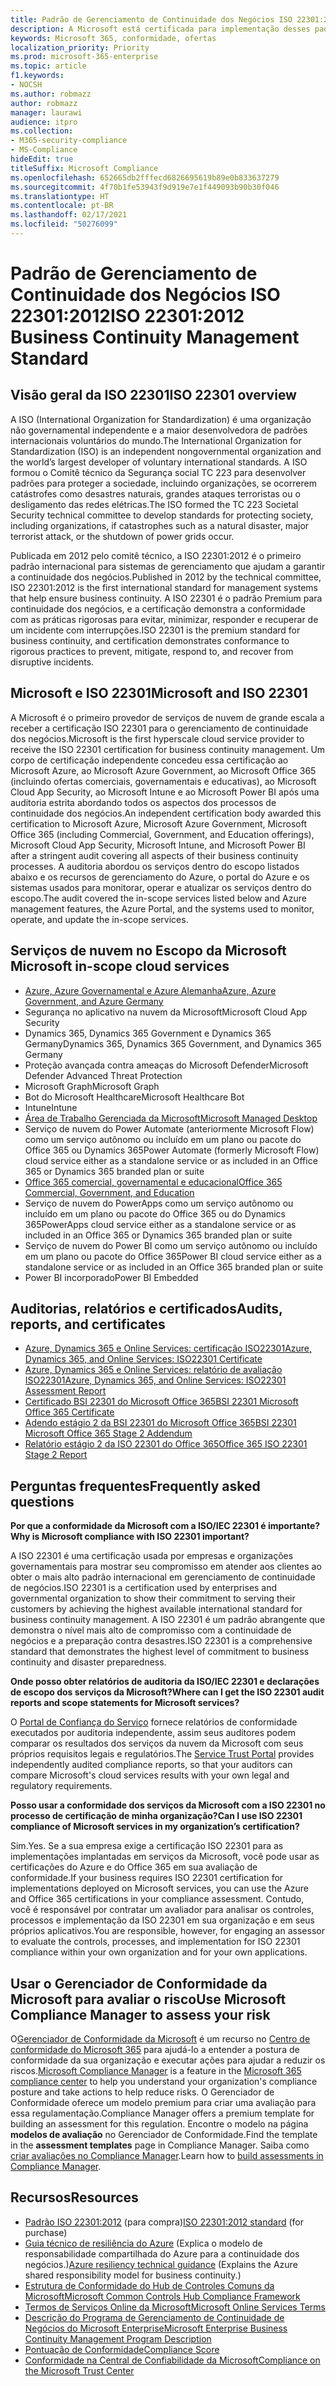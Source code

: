 ```yaml
---
title: Padrão de Gerenciamento de Continuidade dos Negócios ISO 22301:2012
description: A Microsoft está certificada para implementação desses padrões de gerenciamento de continuidade dos negócios.
keywords: Microsoft 365, conformidade, ofertas
localization_priority: Priority
ms.prod: microsoft-365-enterprise
ms.topic: article
f1.keywords:
- NOCSH
ms.author: robmazz
author: robmazz
manager: laurawi
audience: itpro
ms.collection:
- M365-security-compliance
- MS-Compliance
hideEdit: true
titleSuffix: Microsoft Compliance
ms.openlocfilehash: 652665db2fffecd6826695619b89e0b833637279
ms.sourcegitcommit: 4f70b1fe53943f9d919e7e1f449093b90b30f046
ms.translationtype: HT
ms.contentlocale: pt-BR
ms.lasthandoff: 02/17/2021
ms.locfileid: "50276099"
---
```

# <a name="iso-223012012-business-continuity-management-standard"></a><span data-ttu-id="18e8b-104">Padrão de Gerenciamento de Continuidade dos Negócios ISO 22301:2012</span><span class="sxs-lookup"><span data-stu-id="18e8b-104">ISO 22301:2012 Business Continuity Management Standard</span></span>

## <a name="iso-22301-overview"></a><span data-ttu-id="18e8b-105">Visão geral da ISO 22301</span><span class="sxs-lookup"><span data-stu-id="18e8b-105">ISO 22301 overview</span></span>

<span data-ttu-id="18e8b-106">A ISO (International Organization for Standardization) é uma organização não governamental independente e a maior desenvolvedora de padrões internacionais voluntários do mundo.</span><span class="sxs-lookup"><span data-stu-id="18e8b-106">The International Organization for Standardization (ISO) is an independent nongovernmental organization and the world’s largest developer of voluntary international standards.</span></span> <span data-ttu-id="18e8b-107">A ISO formou o Comitê técnico da Segurança social TC 223 para desenvolver padrões para proteger a sociedade, incluindo organizações, se ocorrerem catástrofes como desastres naturais, grandes ataques terroristas ou o desligamento das redes elétricas.</span><span class="sxs-lookup"><span data-stu-id="18e8b-107">The ISO formed the TC 223 Societal Security technical committee to develop standards for protecting society, including organizations, if catastrophes such as a natural disaster, major terrorist attack, or the shutdown of power grids occur.</span></span>

<span data-ttu-id="18e8b-108">Publicada em 2012 pelo comitê técnico, a ISO 22301:2012 é o primeiro padrão internacional para sistemas de gerenciamento que ajudam a garantir a continuidade dos negócios.</span><span class="sxs-lookup"><span data-stu-id="18e8b-108">Published in 2012 by the technical committee, ISO 22301:2012 is the first international standard for management systems that help ensure business continuity.</span></span> <span data-ttu-id="18e8b-109">A ISO 22301 é o padrão Premium para continuidade dos negócios, e a certificação demonstra a conformidade com as práticas rigorosas para evitar, minimizar, responder e recuperar de um incidente com interrupções.</span><span class="sxs-lookup"><span data-stu-id="18e8b-109">ISO 22301 is the premium standard for business continuity, and certification demonstrates conformance to rigorous practices to prevent, mitigate, respond to, and recover from disruptive incidents.</span></span>

## <a name="microsoft-and-iso-22301"></a><span data-ttu-id="18e8b-110">Microsoft e ISO 22301</span><span class="sxs-lookup"><span data-stu-id="18e8b-110">Microsoft and ISO 22301</span></span>

<span data-ttu-id="18e8b-111">A Microsoft é o primeiro provedor de serviços de nuvem de grande escala a receber a certificação ISO 22301 para o gerenciamento de continuidade dos negócios.</span><span class="sxs-lookup"><span data-stu-id="18e8b-111">Microsoft is the first hyperscale cloud service provider to receive the ISO 22301 certification for business continuity management.</span></span> <span data-ttu-id="18e8b-112">Um corpo de certificação independente concedeu essa certificação ao Microsoft Azure, ao Microsoft Azure Government, ao Microsoft Office 365 (incluindo ofertas comerciais, governamentais e educativas), ao Microsoft Cloud App Security, ao Microsoft Intune e ao Microsoft Power BI após uma auditoria estrita abordando todos os aspectos dos processos de continuidade dos negócios.</span><span class="sxs-lookup"><span data-stu-id="18e8b-112">An independent certification body awarded this certification to Microsoft Azure, Microsoft Azure Government, Microsoft Office 365 (including Commercial, Government, and Education offerings), Microsoft Cloud App Security, Microsoft Intune, and Microsoft Power BI after a stringent audit covering all aspects of their business continuity processes.</span></span> <span data-ttu-id="18e8b-113">A auditoria abordou os serviços dentro do escopo listados abaixo e os recursos de gerenciamento do Azure, o portal do Azure e os sistemas usados para monitorar, operar e atualizar os serviços dentro do escopo.</span><span class="sxs-lookup"><span data-stu-id="18e8b-113">The audit covered the in-scope services listed below and Azure management features, the Azure Portal, and the systems used to monitor, operate, and update the in-scope services.</span></span>

## <a name="microsoft-in-scope-cloud-services"></a><span data-ttu-id="18e8b-114">Serviços de nuvem no Escopo da Microsoft </span><span class="sxs-lookup"><span data-stu-id="18e8b-114">Microsoft in-scope cloud services</span></span>

- [<span data-ttu-id="18e8b-115">Azure, Azure Governamental e Azure Alemanha</span><span class="sxs-lookup"><span data-stu-id="18e8b-115">Azure, Azure Government, and Azure Germany</span></span>](https://aka.ms/AzureCompliance)
- <span data-ttu-id="18e8b-116">Segurança no aplicativo na nuvem da Microsoft</span><span class="sxs-lookup"><span data-stu-id="18e8b-116">Microsoft Cloud App Security</span></span>
- <span data-ttu-id="18e8b-117">Dynamics 365, Dynamics 365 Government e Dynamics 365 Germany</span><span class="sxs-lookup"><span data-stu-id="18e8b-117">Dynamics 365, Dynamics 365 Government, and Dynamics 365 Germany</span></span>
- <span data-ttu-id="18e8b-118">Proteção avançada contra ameaças do Microsoft Defender</span><span class="sxs-lookup"><span data-stu-id="18e8b-118">Microsoft Defender Advanced Threat Protection</span></span>
- <span data-ttu-id="18e8b-119">Microsoft Graph</span><span class="sxs-lookup"><span data-stu-id="18e8b-119">Microsoft Graph</span></span>
- <span data-ttu-id="18e8b-120">Bot do Microsoft Healthcare</span><span class="sxs-lookup"><span data-stu-id="18e8b-120">Microsoft Healthcare Bot</span></span>
- <span data-ttu-id="18e8b-121">Intune</span><span class="sxs-lookup"><span data-stu-id="18e8b-121">Intune</span></span>
- [<span data-ttu-id="18e8b-122">Área de Trabalho Gerenciada da Microsoft</span><span class="sxs-lookup"><span data-stu-id="18e8b-122">Microsoft Managed Desktop</span></span>](/microsoft-365/managed-desktop/intro/compliance)
- <span data-ttu-id="18e8b-123">Serviço de nuvem do Power Automate (anteriormente Microsoft Flow) como um serviço autônomo ou incluído em um plano ou pacote do Office 365 ou Dynamics 365</span><span class="sxs-lookup"><span data-stu-id="18e8b-123">Power Automate (formerly Microsoft Flow) cloud service either as a standalone service or as included in an Office 365 or Dynamics 365 branded plan or suite</span></span>
- [<span data-ttu-id="18e8b-124">Office 365 comercial, governamental e educacional</span><span class="sxs-lookup"><span data-stu-id="18e8b-124">Office 365 Commercial, Government, and Education</span></span>](https://go.microsoft.com/fwlink/p/?linkid=2077751)
- <span data-ttu-id="18e8b-125">Serviço de nuvem do PowerApps como um serviço autônomo ou incluído em um plano ou pacote do Office 365 ou do Dynamics 365</span><span class="sxs-lookup"><span data-stu-id="18e8b-125">PowerApps cloud service either as a standalone service or as included in an Office 365 or Dynamics 365 branded plan or suite</span></span>
- <span data-ttu-id="18e8b-126">Serviço de nuvem do Power BI como um serviço autônomo ou incluído em um plano ou pacote do Office 365</span><span class="sxs-lookup"><span data-stu-id="18e8b-126">Power BI cloud service either as a standalone service or as included in an Office 365 branded plan or suite</span></span>
- <span data-ttu-id="18e8b-127">Power BI incorporado</span><span class="sxs-lookup"><span data-stu-id="18e8b-127">Power BI Embedded</span></span>

## <a name="audits-reports-and-certificates"></a><span data-ttu-id="18e8b-128">Auditorias, relatórios e certificados</span><span class="sxs-lookup"><span data-stu-id="18e8b-128">Audits, reports, and certificates</span></span>

- [<span data-ttu-id="18e8b-129">Azure, Dynamics 365 e Online Services: certificação ISO22301</span><span class="sxs-lookup"><span data-stu-id="18e8b-129">Azure, Dynamics 365, and Online Services: ISO22301 Certificate</span></span>](https://aka.ms/azureiso22301cert)
- [<span data-ttu-id="18e8b-130">Azure, Dynamics 365 e Online Services: relatório de avaliação ISO22301</span><span class="sxs-lookup"><span data-stu-id="18e8b-130">Azure, Dynamics 365, and Online Services: ISO22301 Assessment Report</span></span>](https://aka.ms/azureiso22301report)
- [<span data-ttu-id="18e8b-131">Certificado BSI 22301 do Microsoft Office 365</span><span class="sxs-lookup"><span data-stu-id="18e8b-131">BSI 22301 Microsoft Office 365 Certificate</span></span>](https://go.microsoft.com/fwlink/p/?linkid=2092109)
- [<span data-ttu-id="18e8b-132">Adendo estágio 2 da BSI 22301 do Microsoft Office 365</span><span class="sxs-lookup"><span data-stu-id="18e8b-132">BSI 22301 Microsoft Office 365 Stage 2 Addendum</span></span>](https://go.microsoft.com/fwlink/p/?linkid=2092209)
- [<span data-ttu-id="18e8b-133">Relatório estágio 2 da ISO 22301 do Office 365</span><span class="sxs-lookup"><span data-stu-id="18e8b-133">Office 365 ISO 22301 Stage 2 Report</span></span>](https://go.microsoft.com/fwlink/p/?linkid=2092211)

## <a name="frequently-asked-questions"></a><span data-ttu-id="18e8b-134">Perguntas frequentes</span><span class="sxs-lookup"><span data-stu-id="18e8b-134">Frequently asked questions</span></span>

<span data-ttu-id="18e8b-135">**Por que a conformidade da Microsoft com a ISO/IEC 22301 é importante?**</span><span class="sxs-lookup"><span data-stu-id="18e8b-135">**Why is Microsoft compliance with ISO 22301 important?**</span></span>

<span data-ttu-id="18e8b-136">A ISO 22301 é uma certificação usada por empresas e organizações governamentais para mostrar seu compromisso em atender aos clientes ao obter o mais alto padrão internacional em gerenciamento de continuidade de negócios.</span><span class="sxs-lookup"><span data-stu-id="18e8b-136">ISO 22301 is a certification used by enterprises and governmental organization to show their commitment to serving their customers by achieving the highest available international standard for business continuity management.</span></span> <span data-ttu-id="18e8b-137">A ISO 22301 é um padrão abrangente que demonstra o nível mais alto de compromisso com a continuidade de negócios e a preparação contra desastres.</span><span class="sxs-lookup"><span data-stu-id="18e8b-137">ISO 22301 is a comprehensive standard that demonstrates the highest level of commitment to business continuity and disaster preparedness.</span></span>

<span data-ttu-id="18e8b-138">**Onde posso obter relatórios de auditoria da ISO/IEC 22301 e declarações de escopo dos serviços da Microsoft?**</span><span class="sxs-lookup"><span data-stu-id="18e8b-138">**Where can I get the ISO 22301 audit reports and scope statements for Microsoft services?**</span></span>

<span data-ttu-id="18e8b-139">O [Portal de Confiança do Serviço](https://aka.ms/stphelp) fornece relatórios de conformidade executados por auditoria independente, assim seus auditores podem comparar os resultados dos serviços da nuvem da Microsoft com seus próprios requisitos legais e regulatórios.</span><span class="sxs-lookup"><span data-stu-id="18e8b-139">The [Service Trust Portal](https://aka.ms/stphelp) provides independently audited compliance reports, so that your auditors can compare Microsoft's cloud services results with your own legal and regulatory requirements.</span></span>

<span data-ttu-id="18e8b-140">**Posso usar a conformidade dos serviços da Microsoft com a ISO 22301 no processo de certificação de minha organização?**</span><span class="sxs-lookup"><span data-stu-id="18e8b-140">**Can I use ISO 22301 compliance of Microsoft services in my organization’s certification?**</span></span>

<span data-ttu-id="18e8b-141">Sim.</span><span class="sxs-lookup"><span data-stu-id="18e8b-141">Yes.</span></span> <span data-ttu-id="18e8b-142">Se a sua empresa exige a certificação ISO 22301 para as implementações implantadas em serviços da Microsoft, você pode usar as certificações do Azure e do Office 365 em sua avaliação de conformidade.</span><span class="sxs-lookup"><span data-stu-id="18e8b-142">If your business requires ISO 22301 certification for implementations deployed on Microsoft services, you can use the Azure and Office 365 certifications in your compliance assessment.</span></span> <span data-ttu-id="18e8b-143">Contudo, você é responsável por contratar um avaliador para analisar os controles, processos e implementação da ISO 22301 em sua organização e em seus próprios aplicativos.</span><span class="sxs-lookup"><span data-stu-id="18e8b-143">You are responsible, however, for engaging an assessor to evaluate the controls, processes, and implementation for ISO 22301 compliance within your own organization and for your own applications.</span></span>

## <a name="use-microsoft-compliance-manager-to-assess-your-risk"></a><span data-ttu-id="18e8b-144">Usar o Gerenciador de Conformidade da Microsoft para avaliar o risco</span><span class="sxs-lookup"><span data-stu-id="18e8b-144">Use Microsoft Compliance Manager to assess your risk</span></span>

<span data-ttu-id="18e8b-145">O[Gerenciador de Conformidade da Microsoft](/microsoft-365/compliance/compliance-manager) é um recurso no [Centro de conformidade do Microsoft 365](/microsoft-365/compliance/microsoft-365-compliance-center) para ajudá-lo a entender a postura de conformidade da sua organização e executar ações para ajudar a reduzir os riscos.</span><span class="sxs-lookup"><span data-stu-id="18e8b-145">[Microsoft Compliance Manager](/microsoft-365/compliance/compliance-manager) is a feature in the [Microsoft 365 compliance center](/microsoft-365/compliance/microsoft-365-compliance-center) to help you understand your organization's compliance posture and take actions to help reduce risks.</span></span> <span data-ttu-id="18e8b-146">O Gerenciador de Conformidade oferece um modelo premium para criar uma avaliação para essa regulamentação.</span><span class="sxs-lookup"><span data-stu-id="18e8b-146">Compliance Manager offers a premium template for building an assessment for this regulation.</span></span> <span data-ttu-id="18e8b-147">Encontre o modelo na página **modelos de avaliação** no Gerenciador de Conformidade.</span><span class="sxs-lookup"><span data-stu-id="18e8b-147">Find the template in the **assessment templates** page in Compliance Manager.</span></span> <span data-ttu-id="18e8b-148">Saiba como [criar avaliações no Compliance Manager](/microsoft-365/compliance/compliance-manager-assessments).</span><span class="sxs-lookup"><span data-stu-id="18e8b-148">Learn how to [build assessments in Compliance Manager](/microsoft-365/compliance/compliance-manager-assessments).</span></span>

## <a name="resources"></a><span data-ttu-id="18e8b-149">Recursos</span><span class="sxs-lookup"><span data-stu-id="18e8b-149">Resources</span></span>

- <span data-ttu-id="18e8b-150">[Padrão ISO 22301:2012](https://www.iso.org/iso/home/store/catalogue_tc/catalogue_detail.htm?csnumber=50038) (para compra)</span><span class="sxs-lookup"><span data-stu-id="18e8b-150">[ISO 22301:2012 standard](https://www.iso.org/iso/home/store/catalogue_tc/catalogue_detail.htm?csnumber=50038) (for purchase)</span></span>
- <span data-ttu-id="18e8b-151">[Guia técnico de resiliência do Azure](/azure/architecture/framework/resiliency/overview) (Explica o modelo de responsabilidade compartilhada do Azure para a continuidade dos negócios.)</span><span class="sxs-lookup"><span data-stu-id="18e8b-151">[Azure resiliency technical guidance](/azure/architecture/framework/resiliency/overview) (Explains the Azure shared responsibility model for business continuity.)</span></span>
- [<span data-ttu-id="18e8b-152">Estrutura de Conformidade do Hub de Controles Comuns da Microsoft</span><span class="sxs-lookup"><span data-stu-id="18e8b-152">Microsoft Common Controls Hub Compliance Framework</span></span>](https://www.microsoft.com/trustcenter/common-controls-hub)
- [<span data-ttu-id="18e8b-153">Termos de Serviços Online da Microsoft</span><span class="sxs-lookup"><span data-stu-id="18e8b-153">Microsoft Online Services Terms</span></span>](https://aka.ms/Online-Services-Terms)
- [<span data-ttu-id="18e8b-154">Descrição do Programa de Gerenciamento de Continuidade de Negócios do Microsoft Enterprise</span><span class="sxs-lookup"><span data-stu-id="18e8b-154">Microsoft Enterprise Business Continuity Management Program Description</span></span>](https://go.microsoft.com/fwlink/p/?linkid=2092212)
- [<span data-ttu-id="18e8b-155">Pontuação de Conformidade</span><span class="sxs-lookup"><span data-stu-id="18e8b-155">Compliance Score</span></span>](/microsoft-365/compliance/compliance-manager)
- [<span data-ttu-id="18e8b-156">Conformidade na Central de Confiabilidade da Microsoft</span><span class="sxs-lookup"><span data-stu-id="18e8b-156">Compliance on the Microsoft Trust Center</span></span>](https://www.microsoft.com/trust-center/compliance/compliance-overview)

